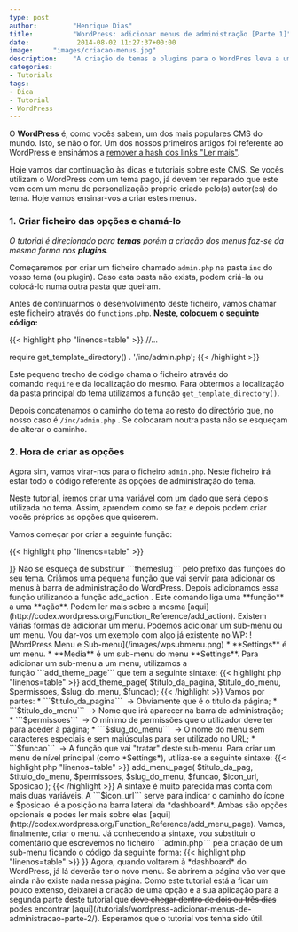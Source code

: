 ```yaml
---
type: post
author:         "Henrique Dias"
title:          "WordPress: adicionar menus de administração [Parte 1]"
date:            2014-08-02 11:27:37+00:00
image:     "images/criacao-menus.jpg"
description:    "A criação de temas e plugins para o WordPres leva a uma necessidade constante de criar menus de administração. A criação dos mesmos é muito simples."
categories:
- Tutorials
tags:
- Dica
- Tutorial
- WordPress
---
```


O **WordPress** é, como vocês sabem, um dos mais populares CMS do mundo. Isto, se não o for. Um dos nossos primeiros artigos foi referente ao WordPress e ensinámos a [remover a hash dos links "Ler mais"](/tutorials/remover-hash-dos-links-continuar-a-ler/).

Hoje vamos dar continuação às dicas e tutoriais sobre este CMS. Se vocês utilizam o WordPress com um tema pago, já devem ter reparado que este vem com um menu de personalização próprio criado pelo(s) autor(es) do tema. Hoje vamos ensinar-vos a criar estes menus.

### 1. Criar ficheiro das opções e chamá-lo

*O tutorial é direcionado para **temas** porém a criação dos menus faz-se da mesma forma nos **plugins**.*

Começaremos por criar um ficheiro chamado ```admin.php``` na pasta ```inc``` do vosso tema (ou plugin). Caso esta pasta não exista, podem criá-la ou colocá-lo numa outra pasta que queiram.

Antes de continuarmos o desenvolvimento deste ficheiro, vamos chamar este ficheiro através do ```functions.php```. **Neste, coloquem o seguinte código:**

{{< highlight php "linenos=table" >}}
//...

require get_template_directory() . '/inc/admin.php';
{{< /highlight >}}

Este pequeno trecho de código chama o ficheiro através do comando ```require``` e da localização do mesmo. Para obtermos a localização da pasta principal do tema utilizamos a função ```get_template_directory()```.

Depois concatenamos o caminho do tema ao resto do directório que, no nosso caso é ```/inc/admin.php``` . Se colocaram noutra pasta não se esqueçam de alterar o caminho.


### 2. Hora de criar as opções


Agora sim, vamos virar-nos para o ficheiro ```admin.php```. Neste ficheiro irá estar todo o código referente às opções de administração do tema.

Neste tutorial, iremos criar uma variável com um dado que será depois utilizada no tema. Assim, aprendem como se faz e depois podem criar vocês próprios as opções que quiserem.

Vamos começar por criar a seguinte função:

{{< highlight php "linenos=table" >}}
<?php

function themeslug_admin_menus() {
    //Colocaremos aqui os menus
}

add_action("admin_menu", "themeslug_admin_menus");
{{< /highlight >}}

Não se esqueça de substituir ```themeslug``` pelo prefixo das funções do seu tema. Criámos uma pequena função que vai servir para adicionar os menus à barra de administração do WordPress.

Depois adicionamos essa função utilizando a função add_action . Este comando liga uma **função** a uma **ação**. Podem ler mais sobre a mesma [aqui](http://codex.wordpress.org/Function_Reference/add_action).

Existem várias formas de adicionar um menu. Podemos adicionar um sub-menu ou um menu. Vou dar-vos um exemplo com algo já existente no WP:

![WordPress Menu e Sub-menu](/images/wpsubmenu.png)

  * **Settings** é um menu.


  * **Media** é um sub-menu do menu **Settings**.

Para adicionar um sub-menu a um menu, utilizamos a função ```add_theme_page``` que tem a seguinte sintaxe:

{{< highlight php "linenos=table" >}}
add_theme_page( $titulo_da_pagina, $titulo_do_menu, $permissoes, $slug_do_menu, $funcao);
{{< /highlight >}}

Vamos por partes:

  * ```$titulo_da_pagina```  -> Obviamente que é o título da página;
  * ```$titulo_do_menu```  -> Nome que irá aparecer na barra de administração;
  * ```$permissoes```  -> O mínimo de permissões que o utilizador deve ter para aceder à página;
  * ```$slug_do_menu```  -> O nome do menu sem caracteres especiais e sem maiúsculas para ser utilizado no URL;
  * ```$funcao```  -> A função que vai "tratar" deste sub-menu.

Para criar um menu de nível principal (como *Settings*), utiliza-se a seguinte sintaxe:

{{< highlight php "linenos=table" >}}
add_menu_page( $titulo_da_pag, $titulo_do_menu, $permissoes, $slug_do_menu, $funcao, $icon_url, $posicao );
{{< /highlight >}}

A sintaxe é muito parecida mas conta com mais duas variáveis. A ```$icon_url``` serve para indicar o caminho do ícone e $posicao  é a posição na barra lateral da *dashboard*. Ambas são opções opcionais e podes ler mais sobre elas [aqui](http://codex.wordpress.org/Function_Reference/add_menu_page).

Vamos, finalmente, criar o menu. Já conhecendo a sintaxe, vou substituir o comentário que escrevemos no ficheiro ```admin.php``` pela criação de um sub-menu ficando o código da seguinte forma:

{{< highlight php "linenos=table" >}}
<?php

function themeslug_admin_menus() {

    //Adição do sub-menu Opções ao menu principal Apresentação
    add_theme_page('Opções', 'Opções', 'manage_options', 'opcoes', 'themeslug_options');
}

function themeslug_options() {
    //Esta função vai conter a página "Opções".
}

add_action("admin_menu", "themeslug_admin_menus");
{{< /highlight >}}

Agora, quando voltarem à *dashboard* do WordPress, já lá deverão ter o novo menu.

Se abrirem a página vão ver que ainda não existe nada nessa página. Como este tutorial está a ficar um pouco extenso, deixarei a criação de uma opção e a sua aplicação para a segunda parte deste tutorial que <del>deve chegar dentro de dois ou três dias</del> podes encontrar [aqui](/tutorials/wordpress-adicionar-menus-de-administracao-parte-2/).

Esperamos que o tutorial vos tenha sido útil.
